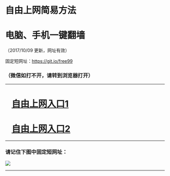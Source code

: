 ﻿# 自由上网简易方法

# 电脑、手机一键翻墙

（2017/10/09 更新，网址有效）

固定短网址：https://git.io/free99

### （微信如打不开，请转到浏览器打开）


***





# &nbsp;&nbsp; <a href="http://ft2769623050.fwq-tz-1001.info/fwqtz01.html?t=100900124764 " target="_blank">自由上网入口1</a>
# &nbsp;&nbsp; <a href="http://ft3172625631.fwq-tz-1002.info/fwqtz02.html?t=100900127641 " target="_blank">自由上网入口2</a>
***

### 请记住下图中固定短网址：

<img src="https://s3-us-west-2.amazonaws.com/fwq-1001/yjfq-20170905okok.png" /> 


***

